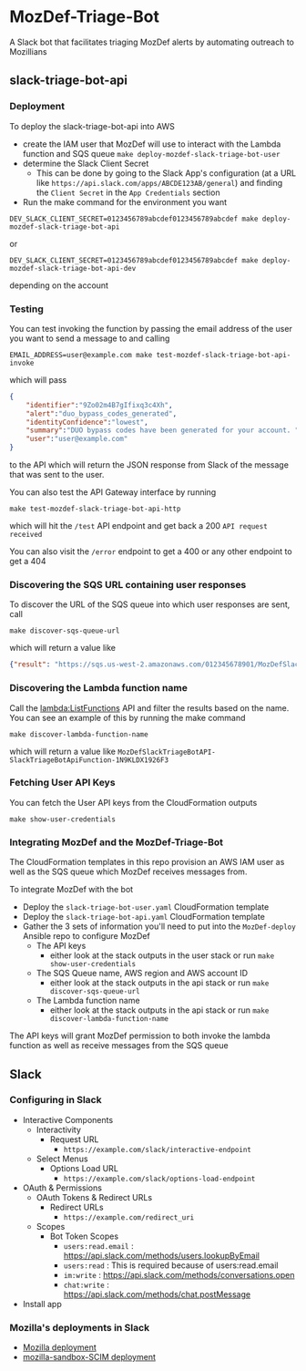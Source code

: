 # MozDef-Triage-Bot
A Slack bot that facilitates triaging MozDef alerts by automating outreach to Mozillians

## slack-triage-bot-api

### Deployment

To deploy the slack-triage-bot-api into AWS
* create the IAM user that MozDef will use to interact with the Lambda function
  and SQS queue
  `make deploy-mozdef-slack-triage-bot-user`
* determine the Slack Client Secret
  * This can be done by going to the Slack App's configuration (at a URL like
    `https://api.slack.com/apps/ABCDE123AB/general`) and finding the `Client Secret`
    in the `App Credentials` section
* Run the make command for the environment you want

```shell script
DEV_SLACK_CLIENT_SECRET=0123456789abcdef0123456789abcdef make deploy-mozdef-slack-triage-bot-api
```

or

```shell script
DEV_SLACK_CLIENT_SECRET=0123456789abcdef0123456789abcdef make deploy-mozdef-slack-triage-bot-api-dev
```

depending on the account

### Testing

You can test invoking the function by passing the email address of the user
you want to send a message to and calling

```shell script
EMAIL_ADDRESS=user@example.com make test-mozdef-slack-triage-bot-api-invoke
```

which will pass

```json
{
    "identifier":"9Zo02m4B7gIfixq3c4Xh",
    "alert":"duo_bypass_codes_generated",
    "identityConfidence":"lowest",
    "summary":"DUO bypass codes have been generated for your account. ",
    "user":"user@example.com"
}
```

to the API which will return the JSON response from Slack of the message that
was sent to the user.

You can also test the API Gateway interface by running

```shell script
make test-mozdef-slack-triage-bot-api-http
```

which will hit the `/test` API endpoint and get back a 200 `API request received`

You can also visit the `/error` endpoint to get a 400 or any other endpoint to get a 404

### Discovering the SQS URL containing user responses

To discover the URL of the SQS queue into which user responses are sent, call

```shell script
make discover-sqs-queue-url 
```

which will return a value like

```json
{"result": "https://sqs.us-west-2.amazonaws.com/012345678901/MozDefSlackTriageBotAPI-SlackTriageBotMozDefQueue-ABCDEFGHIJKL"}
```

### Discovering the Lambda function name

Call the [lambda:ListFunctions](https://docs.aws.amazon.com/lambda/latest/dg/API_ListFunctions.html)
API and filter the results based on the name. You can see an example of this by
running the make command

```shell script
make discover-lambda-function-name 
```

which will return a value like `MozDefSlackTriageBotAPI-SlackTriageBotApiFunction-1N9KLDX1926F3`

### Fetching User API Keys

You can fetch the User API keys from the CloudFormation outputs

```shell script
make show-user-credentials
```

### Integrating MozDef and the MozDef-Triage-Bot

The CloudFormation templates in this repo provision an AWS IAM user as well as
the SQS queue which MozDef receives messages from.

To integrate MozDef with the bot
* Deploy the `slack-triage-bot-user.yaml` CloudFormation template
* Deploy the `slack-triage-bot-api.yaml` CloudFormation template
* Gather the 3 sets of information you'll need to put into the `MozDef-deploy`
  Ansible repo to configure MozDef
  * The API keys 
    * either look at the stack outputs in the user stack or run 
      `make show-user-credentials`
  * The SQS Queue name, AWS region and AWS account ID
    * either look at the stack outputs in the api stack or run 
      `make discover-sqs-queue-url`
  * The Lambda function name
     * either look at the stack outputs in the api stack or run 
       `make discover-lambda-function-name`
  
The API keys will grant MozDef permission to both invoke the lambda function
as well as receive messages from the SQS queue

## Slack

### Configuring in Slack

* Interactive Components
  * Interactivity
    * Request URL
      * `https://example.com/slack/interactive-endpoint`
  * Select Menus
    * Options Load URL
      * `https://example.com/slack/options-load-endpoint`
* OAuth & Permissions
  * OAuth Tokens & Redirect URLs
    * Redirect URLs
      * `https://example.com/redirect_uri`
  * Scopes
    * Bot Token Scopes
      * `users:read.email` : https://api.slack.com/methods/users.lookupByEmail
      * `users:read` : This is required because of users:read.email
      * `im:write` : https://api.slack.com/methods/conversations.open
      * `chat:write` : https://api.slack.com/methods/chat.postMessage
* Install app

### Mozilla's deployments in Slack

* [Mozilla deployment](https://api.slack.com/apps/AS6G90NUT/general)
* [mozilla-sandbox-SCIM deployment](https://api.slack.com/apps/AR6G404SH/general)